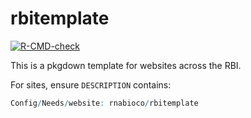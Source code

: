 
<!-- README.md is generated from README.Rmd. Please edit that file -->

# rbitemplate

<!-- badges: start -->

[![R-CMD-check](https://github.com/rnabioco/rbitemplate/actions/workflows/R-CMD-check.yaml/badge.svg)](https://github.com/rnabioco/rbitemplate/actions/workflows/R-CMD-check.yaml)
<!-- badges: end -->

This is a pkgdown template for websites across the RBI.

For sites, ensure `DESCRIPTION` contains:

``` r
Config/Needs/website: rnabioco/rbitemplate
```
